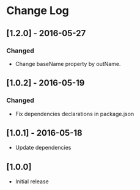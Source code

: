 # Change Log

## [1.2.0] - 2016-05-27

### Changed
- Change baseName property by outName.

## [1.0.2] - 2016-05-19

### Changed
- Fix dependencies declarations in package.json

## [1.0.1] - 2016-05-18

* Update dependencies

## [1.0.0]

* Initial release